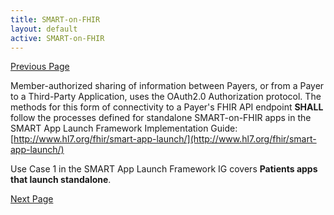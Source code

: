 ```yaml
---
title: SMART-on-FHIR
layout: default
active: SMART-on-FHIR
---
```


[Previous Page](Validation.html)

Member-authorized sharing of information between Payers, or from a Payer to a Third-Party Application, uses the OAuth2.0 Authorization protocol. The methods for this form of connectivity to a Payer's FHIR API endpoint **SHALL**  follow the processes defined for standalone SMART-on-FHIR apps in the SMART App Launch Framework Implementation Guide: [http://www.hl7.org/fhir/smart-app-launch/](http://www.hl7.org/fhir/smart-app-launch/)

Use Case 1 in the SMART App Launch Framework IG covers **Patients apps that launch standalone**.




[Next Page](Dynamic_Registration_for_SMART_Apps.html)